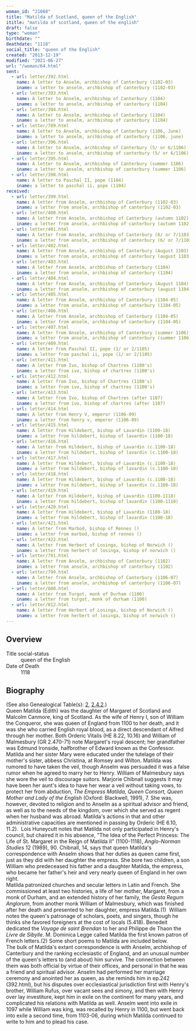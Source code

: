 ```yaml
---
woman_id: "21668"
title: "Matilda of Scotland, queen of the English"
ititle: "matilda of scotland, queen of the english"
draft: false
type: "woman"
birthdate: ""
deathdate: "1118"
social_title: "queen of the English"
created: "2013-12-19"
modified: "2021-06-27"
url: "/woman/64.html"
sent:
  - url: letter/392.html
    name: A letter to Anselm, archbishop of Canterbury (1102-03)
    iname: a letter to anselm, archbishop of canterbury (1102-03)
  - url: letter/393.html
    name: A letter to Anselm, archbishop of Canterbury (1104)
    iname: a letter to anselm, archbishop of canterbury (1104)
  - url: letter/394.html
    name: A letter to Anselm, archbishop of Canterbury (1104)
    iname: a letter to anselm, archbishop of canterbury (1104)
  - url: letter/789.html
    name: A letter to Anselm, archbishop of Canterbury (1106, June)
    iname: a letter to anselm, archbishop of canterbury (1106, june)
  - url: letter/396.html
    name: A letter to Anselm, archbishop of Canterbury (5/ or 6/1106)
    iname: a letter to anselm, archbishop of canterbury (5/ or 6/1106)
  - url: letter/395.html
    name: A letter to Anselm, archbishop of Canterbury (summer 1106)
    iname: a letter to anselm, archbishop of canterbury (summer 1106)
  - url: letter/398.html
    name: A letter to Paschal II, pope (1104)
    iname: a letter to paschal ii, pope (1104)
received:
  - url: letter/399.html
    name: A letter from Anselm, archbishop of Canterbury (1102-03)
    iname: a letter from anselm, archbishop of canterbury (1102-03)
  - url: letter/400.html
    name: A letter from Anselm, archbishop of Canterbury (autumn 1102)
    iname: a letter from anselm, archbishop of canterbury (autumn 1102)
  - url: letter/401.html
    name: A letter from Anselm, archbishop of Canterbury (6/ or 7/1103)
    iname: a letter from anselm, archbishop of canterbury (6/ or 7/1103)
  - url: letter/402.html
    name: A letter from Anselm, archbishop of Canterbury (August 1103)
    iname: a letter from anselm, archbishop of canterbury (august 1103)
  - url: letter/403.html
    name: A letter from Anselm, archbishop of Canterbury (1104)
    iname: a letter from anselm, archbishop of canterbury (1104)
  - url: letter/404.html
    name: A letter from Anselm, archbishop of Canterbury (August 1104)
    iname: a letter from anselm, archbishop of canterbury (august 1104)
  - url: letter/405.html
    name: A letter from Anselm, archbishop of Canterbury (1104-05)
    iname: a letter from anselm, archbishop of canterbury (1104-05)
  - url: letter/406.html
    name: A letter from Anselm, archbishop of Canterbury (1104-05)
    iname: a letter from anselm, archbishop of canterbury (1104-05)
  - url: letter/407.html
    name: A letter from Anselm, archbishop of Canterbury (summer 1106)
    iname: a letter from anselm, archbishop of canterbury (summer 1106)
  - url: letter/409.html
    name: A letter from Paschal II, pope (1/ or 2/1105)
    iname: a letter from paschal ii, pope (1/ or 2/1105)
  - url: letter/411.html
    name: A letter from Ivo, bishop of Chartres (1100's)
    iname: a letter from ivo, bishop of chartres (1100's)
  - url: letter/412.html
    name: A letter from Ivo, bishop of Chartres (1100's)
    iname: a letter from ivo, bishop of chartres (1100's)
  - url: letter/413.html
    name: A letter from Ivo, bishop of Chartres (after 1107)
    iname: a letter from ivo, bishop of chartres (after 1107)
  - url: letter/414.html
    name: A letter from Henry V, emperor (1106-09)
    iname: a letter from henry v, emperor (1106-09)
  - url: letter/415.html
    name: A letter from Hildebert, bishop of Lavardin (1100-18)
    iname: a letter from hildebert, bishop of lavardin (1100-18)
  - url: letter/416.html
    name: A letter from Hildebert, bishop of Lavardin (c.1100-18)
    iname: a letter from hildebert, bishop of lavardin (c.1100-18)
  - url: letter/417.html
    name: A letter from Hildebert, bishop of Lavardin (c.1100-18)
    iname: a letter from hildebert, bishop of lavardin (c.1100-18)
  - url: letter/418.html
    name: A letter from Hildebert, bishop of Lavardin (c.1108-18)
    iname: a letter from hildebert, bishop of lavardin (c.1108-18)
  - url: letter/419.html
    name: A letter from Hildebert, bishop of Lavardin (1100-1118)
    iname: a letter from hildebert, bishop of lavardin (1100-1118)
  - url: letter/420.html
    name: A letter from Hildebert, bishop of Lavardin (1100-18)
    iname: a letter from hildebert, bishop of lavardin (1100-18)
  - url: letter/421.html
    name: A letter from Marbod, bishop of Rennes ()
    iname: a letter from marbod, bishop of rennes ()
  - url: letter/422.html
    name: A letter from Herbert of Losinga, bishop of Norwich ()
    iname: a letter from herbert of losinga, bishop of norwich ()
  - url: letter/791.html
    name: A letter from Anselm, archbishop of Canterbury (1102)
    iname: a letter from anselm, archbishop of canterbury (1102)
  - url: letter/799.html
    name: A letter from Anselm, archbishop of Canterbury (1106-07)
    iname: a letter from anselm, archbishop of canterbury (1106-07)
  - url: letter/800.html
    name: A letter from Turgot, monk of Durham (1100)
    iname: a letter from turgot, monk of durham (1100)
  - url: letter/812.html
    name: A letter from Herbert of Losinga, bishop of Norwich ()
    iname: a letter from herbert of losinga, bishop of norwich ()
---
```

<h2 class="mt-4">Overview</h2><dt>Title social-status</dt><dd>queen of the English</dd><dt>Date of Death</dt><dd>1118</dd><h2 class="mt-4">Biography</h2><p>(See also Genealogical Table(s): <a href="https://epistolae.ctl.columbia.edu/content/genealogy-henry#n64">2</a>, <a href="https://epistolae.ctl.columbia.edu/content/genealogy-flanders#n64">2.4.2</a>.)<br>Queen Matilda (Edith) was the daughter of Margaret of Scotland and Malcolm Canmore, king of Scotland. As the wife of Henry I, son of William the Conqueror, she was queen of England from 1100 to her death, and it was she who carried English royal blood, as a direct descendant of Alfred through her mother. Both Orderic Vitalis (HE 8.22, 10.16) and William of Malmesbury (GR 2.470-71) note Margaret's royal descent; her grandfather was Edmund Ironside, halfbrother of Edward known as the Confessor. Matilda and her sister Mary were educated under the tutelage of their mother's sister, abbess Christina, at Romsey and Wilton. Matilda was rumored to have taken the veil, though Anselm was persuaded it was a false rumor when he agreed to marry her to Henry. William of Malmesbury says she wore the veil to discourage suitors. Marjorie Chibnall suggests it may have been her aunt's idea to have her wear a veil without taking vows, to protect her from abduction, <em>The Empress Matilda, Queen Consort, Queen Mother and Lady of the English</em> (Oxford: Blackwell, 1991), 7. She was, however, devoted to religion and to Anselm as a spiritual advisor and friend, as well as to the needs of the kingdom, over which she served as regent when her husband was abroad. Matilda's actions in that and other administrative capacities are mentioned in passing by Orderic (HE 6.10, 11.2).&nbsp;&nbsp;Lois Huneycutt notes that Matilda not only participated in Henry's council, but chaired it in his absence, "The Idea of the Perfect Princess: The Life of St. Margaret in the Reign of Matilda II" (1100-1118), <em>Anglo-Norman Studies</em> 12 (1989), 90. Chibnall, 14, says that queen Matilda's correspondence with Anselm shows that her duties as queen came first, just as they did with her daughter the empress. She bore two children, a son William who predeceased his father and a daughter Matilda, the empress, who became her father's heir and very nearly queen of England in her own right. <br>Matilda patronized churches and secular letters in Latin and French. She commissioned at least two histories, a life of her mother, Margaret, from a monk of Durham, and an extended history of her family, the <em>Gesta Regum Anglorum</em>, from another monk William of Malmesbury, which was finished after her death and presented to her daughter, empress Matilda.(1)&nbsp; William notes the queen's patronage of scholars, poets, and singers, though he thinks she favored foreigners at the cost of locals (5.418). Benedeit dedicated the <em>Voyage de saint Brendan</em> to her and Philippe de Thaon the <em>Livre de Sibylle</em>. M. Dominica Legge called Matilda the first known patron of French letters.(2) Some short poems to Matilda are included below. <br>The bulk of Matilda's extant correspondence is with Anselm, archbishop of Canterbury and the ranking ecclesiastic of England, and an unusual number of the queen's letters to (and about) him survive. The connection between them was both official by virtue of their offices, and personal in that he was a friend and spiritual advisor. Anselm had performed her marriage ceremony and anointed her as queen, as she reminds him in ep.242 (392.html), but his disputes over ecclesiastical jurisdiction first with Henry's brother, William Rufus, over vacant sees and simony, and then with Henry over lay investiture, kept him in exile on the continent for many years, and complicated his relations with Matilda as well. Anselm went into exile in 1097 while William was king, was recalled by Henry in 1100, but went back into exile a second time, from 1103-06, during which Matilda continued to write to him and to plead his case.</p>